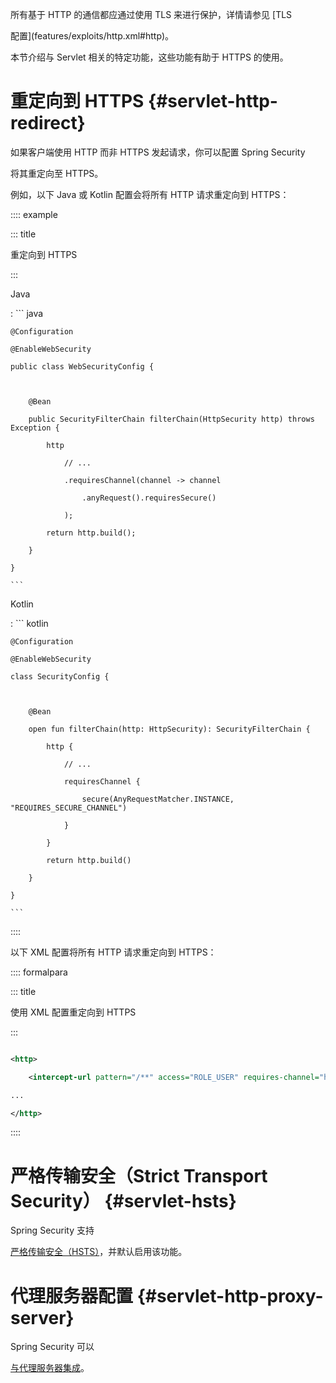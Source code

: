 所有基于 HTTP 的通信都应通过使用 TLS 来进行保护，详情请参见 [TLS
配置](features/exploits/http.xml#http)。

本节介绍与 Servlet 相关的特定功能，这些功能有助于 HTTPS 的使用。

# 重定向到 HTTPS {#servlet-http-redirect}

如果客户端使用 HTTP 而非 HTTPS 发起请求，你可以配置 Spring Security
将其重定向至 HTTPS。

例如，以下 Java 或 Kotlin 配置会将所有 HTTP 请求重定向到 HTTPS：

:::: example
::: title
重定向到 HTTPS
:::

Java

:   ``` java
    @Configuration
    @EnableWebSecurity
    public class WebSecurityConfig {

        @Bean
        public SecurityFilterChain filterChain(HttpSecurity http) throws Exception {
            http
                // ...
                .requiresChannel(channel -> channel
                    .anyRequest().requiresSecure()
                );
            return http.build();
        }
    }
    ```

Kotlin

:   ``` kotlin
    @Configuration
    @EnableWebSecurity
    class SecurityConfig {

        @Bean
        open fun filterChain(http: HttpSecurity): SecurityFilterChain {
            http {
                // ...
                requiresChannel {
                    secure(AnyRequestMatcher.INSTANCE, "REQUIRES_SECURE_CHANNEL")
                }
            }
            return http.build()
        }
    }
    ```
::::

以下 XML 配置将所有 HTTP 请求重定向到 HTTPS：

:::: formalpara
::: title
使用 XML 配置重定向到 HTTPS
:::

``` xml
<http>
    <intercept-url pattern="/**" access="ROLE_USER" requires-channel="https"/>
...
</http>
```
::::

# 严格传输安全（Strict Transport Security） {#servlet-hsts}

Spring Security 支持
[严格传输安全（HSTS）](servlet/exploits/headers.xml#servlet-headers-hsts)，并默认启用该功能。

# 代理服务器配置 {#servlet-http-proxy-server}

Spring Security 可以
[与代理服务器集成](features/exploits/http.xml#http-proxy-server)。
